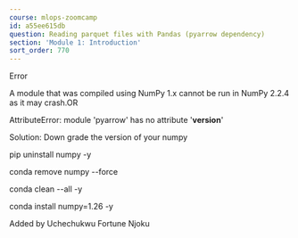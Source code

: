```yaml
---
course: mlops-zoomcamp
id: a55ee615db
question: Reading parquet files with Pandas (pyarrow dependency)
section: 'Module 1: Introduction'
sort_order: 770
---
```


Error

A module that was compiled using NumPy 1.x cannot be run in NumPy 2.2.4 as it may crash.OR

AttributeError: module 'pyarrow' has no attribute '__version__'

Solution: Down grade the version of your numpy

pip uninstall numpy -y

conda remove numpy --force

conda clean --all -y

conda install numpy=1.26 -y

Added by Uchechukwu Fortune Njoku

